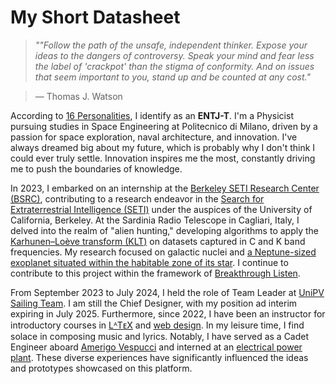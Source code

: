 # My Short Datasheet

> *""Follow the path of the unsafe, independent thinker. Expose your ideas to the dangers of controversy. Speak your mind and fear less the label of 'crackpot' than the stigma of conformity. And on issues that seem important to you, stand up and be counted at any cost."*  

> — Thomas J. Watson

According to [16 Personalities](https://www.16personalities.com/entj-personality), I identify as an **ENTJ-T**. I'm a Physicist pursuing studies in Space Engineering at Politecnico di Milano, driven by a passion for space exploration, naval architecture, and innovation. I've always dreamed big about my future, which is probably why I don't think I could ever truly settle. Innovation inspires me the most, constantly driving me to push the boundaries of knowledge.  

In 2023, I embarked on an internship at the [Berkeley SETI Research Center (BSRC)](https://seti.berkeley.edu/Internship.html), contributing to a research endeavor in the [Search for Extraterrestrial Intelligence (SETI)](https://en.wikipedia.org/wiki/Search_for_extraterrestrial_intelligence) under the auspices of the University of California, Berkeley. At the Sardinia Radio Telescope in Cagliari, Italy, I delved into the realm of "alien hunting," developing algorithms to apply the [Karhunen–Loève transform (KLT)](https://en.wikipedia.org/wiki/Kosambi%E2%80%93Karhunen%E2%80%93Lo%C3%A8ve_theorem) on datasets captured in C and K band frequencies. My research focused on galactic nuclei and [a Neptune-sized exoplanet situated within the habitable zone of its star](https://www.aanda.org/articles/aa/full_html/2022/11/aa44079-22/aa44079-22.html). I continue to contribute to this project within the framework of [Breakthrough Listen](https://en.wikipedia.org/wiki/Breakthrough_Listen).  

From September 2023 to July 2024, I held the role of Team Leader at [UniPV Sailing Team](http://www.sailingteamunipv.it/). I am still the Chief Designer, with my position ad interim expiring in July 2025. Furthermore, since 2022, I have been an instructor for introductory courses in [LᴬTᴇX](https://github.com/nikitodos/latex) and [web design](https://github.com/nikitodos/webdesign_intro). In my leisure time, I find solace in composing music and lyrics. Notably, I have served as a Cadet Engineer aboard [Amerigo Vespucci](https://en.wikipedia.org/wiki/Italian_training_ship_Amerigo_Vespucci) and interned at an [electrical power plant](https://www.tamareteenergia.it/). These diverse experiences have significantly influenced the ideas and prototypes showcased on this platform.  
